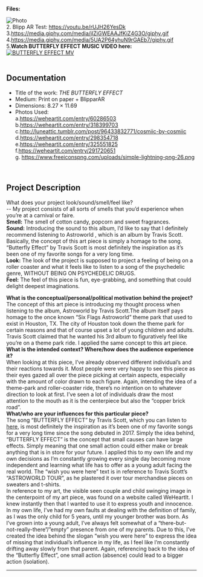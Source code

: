 **Files:**

![Photo](https://i.imgur.com/nNj2717.jpg)<br>
2. Blipp AR Test: https://youtu.be/rUJH26YesDk <br>
3.https://media.giphy.com/media/jIZiGWEAAJfKiZ4G3O/giphy.gif <br>
4.https://media.giphy.com/media/5UA2P64yhuN9rGAEb7/giphy.gif <br>
5.**Watch BUTTERFLY EFFECT MUSIC VIDEO here:** <br>
[![BUTTERFLY EFFECT MV](https://i.ytimg.com/an_webp/_EyZUTDAH0U/mqdefault_6s.webp?du=3000&sqp=CLW1reMF&rs=AOn4CLDbKVqgXiAlxjPnWHNMIIUbOpke2A)](https://www.youtube.com/watch?v=_EyZUTDAH0U) <br>
<br>
## Documentation
* Title of the work: *THE BUTTERFLY EFFECT*
* Medium: Print on paper + BlipparAR 
* Dimensions: 8.27 × 11.69 <br>
* Photos Used:<br>
a.https://weheartit.com/entry/60286503 <br>
b.https://weheartit.com/entry/318399703 <br>
c.http://luneattic.tumblr.com/post/96433832771/cosmiic-by-cosmiic <br>
d.https://weheartit.com/entry/298354718 <br>
e.https://weheartit.com/entry/325551825 <br>
f.https://weheartit.com/entry/291720651 <br>
g. https://www.freeiconspng.com/uploads/simple-lightning-png-26.png <br>
<br>

## Project Description
What does your project look/sound/smell/feel like? <br>
-- My project consists of all sorts of smells that you’d experience when you’re at a carnival or faire.<br>
**Smell:** The smell of cotton candy, popcorn and sweet fragrances.<br> 
**Sound:** Introducing the sound to this album, I’d like to say that I definitely recommend listening to Astroworld , which is an album by Travis Scott. Basically, the concept of this art piece is simply a homage to the song. “Butterfly Effect” by Travis Scott is most definitely the inspiration as it’s been one of my favorite songs for a very long time.<br> 
**Look:** The look of the project is supposed to project a feeling of being on a roller coaster and what it feels like to listen to a song of the psychedelic genre, WITHOUT BEING ON PSYCHEDELIC DRUGS. <br>
**Feel:** The feel of this piece is fun, eye-grabbing, and something that could delight deepest imaginations. <br>

**What is the conceptual/personal/political motivation behind the project?**<br>
The concept of this art piece is introducing my thought process when listening to the album, Astroworld by Travis Scott.The album itself pays homage to the once known “Six Flags Astroworld” theme park that used to exist in Houston, TX. The city of Houston took down the theme park for certain reasons and that of course upset a lot of young children and adults. Travis Scott claimed that he wanted his 3rd album to figuratively feel like you’re on a theme park ride. I applied the same concept to this art piece. <br>
**What is the intended context? Where/how does the audience experience it?**<br>
When looking at this piece, I’ve already observed different individual’s and their reactions towards it. Most people were very happy to see this piece as their eyes gazed all over the piece picking at certain aspects, especially with the amount of color drawn to each figure. Again, intending the idea of a theme-park and roller-coaster ride, there’s no intention on to whatever direction to look at first. I’ve seen a lot of individuals draw the most attention to the mouth as it is the centerpiece but also the “copper brick road”. <br>
**What/who are your influences for this particular piece?** <br>
The song  “BUTTERFLY EFFECT” by Travis Scott, which you can listen to [here](https://www.youtube.com/watch?v=_EyZUTDAH0U), is most definitely the inspiration as it’s been one of my favorite songs for a very long time since the song debuted in 2017. Simply the idea behind, “BUTTERFLY EFFECT” is the concept that small causes can have large effects. Simply meaning that one small action could either make or break anything that is in store for your future. I applied this to my own life and my own decisions as I’m constantly growing every single day becoming more independent and learning what life has to offer as a young adult facing the real world.  The “wish you were here” text is in reference to Travis Scott’s “ASTROWORLD TOUR”, as he plastered it over tour merchandise pieces on sweaters and t-shirts.<br>
In reference to my art, the visible seen couple and child swinging image in the centerpoint of my art piece, was found on a website called WeHeartIt. I knew instantly then that I wanted to use it to express youth and innocence. In my own life, I’ve had my own faults at dealing with the definition of family, as I was the only child for 5 years, until my younger brother was born. As I’ve grown into a young adult, I’ve always felt somewhat of a “there-but-not-really-there”/”empty” presence from one of my parents. Due to this, I’ve created the idea behind the slogan “wish you were here” to express the idea of missing that individual’s influence in my life, as I feel like I’m constantly drifting away slowly from that parent. Again, referencing back to the idea of the “Butterfly Effect”, one small action (absence) could lead to a bigger action (isolation). <br>

____
